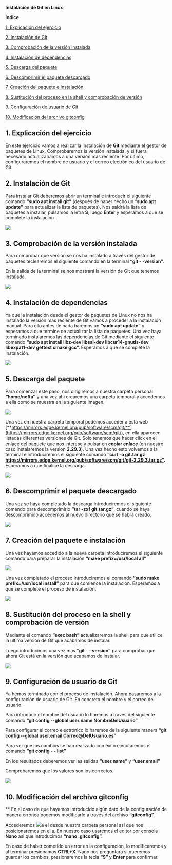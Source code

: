 ﻿**Instalación de Git en Linux**



**Indice**

[1. Explicación del ejercicio](#id1)

[2. Instalación de Git](#id2)

[3. Comprobación de la versión instalada](#id3)

[4. Instalación de dependencias](#id4)

[5. Descarga del paquete](#id5)

[6. Descomprimir el paquete descargado](#id6)

[7. Creación del paquete e instalación](#id7)

[8. Sustitución del proceso en la shell y comprobación de versión](#id8)

[9. Configuración de usuario de Git](#id9)

[10. Modificación del archivo gitconfig](#id10)


## **1. Explicación del ejercicio**<a name="id1"></a>

En este ejercicio vamos a realizar la instalación de **Git** mediante el gestor de paquetes de Linux. Comprobaremos la versión instalada, y si fuera necesario actualizaríamos a una versión mas reciente. Por último, configuraremos el nombre de usuario y el correo electrónico del usuario de Git.

## **2. Instalación de Git**<a name="id2"></a>

Para instalar Git deberemos abrir un terminal e introducir el siguiente comando **“sudo apt install git”** (después de haber hecho un “**sudo apt update”** para actualizar la lista de paquetes). Nos saldrá la lista de paquetes a instalar, pulsamos la letra **S**, luego **Enter** y esperamos a que se complete la instalación.


![](Aspose.Words.d8e58a4f-67bb-4d1a-ba25-b9fa47e15c04.002.png)

## **3. Comprobación de la versión instalada**<a name="id3"></a>

Para comprobar que versión se nos ha instalado a través del gestor de paquetes teclearemos el siguiente comando en la terminal **“git - -version”**.

En la salida de la terminal se nos mostrará la versión de Git que tenemos instalada.

![](Aspose.Words.d8e58a4f-67bb-4d1a-ba25-b9fa47e15c04.003.png)


## **4. Instalación de dependencias**<a name="id4"></a>

Ya que la instalación desde el gestor de paquetes de Linux no nos ha instalado la versión mas reciente de Git vamos a proceder a la instalación manual. Para ello antes de nada haremos un **“sudo apt update”** y esperamos a que termine de actualizar la lista de paquetes. Una vez haya terminado instalaremos las dependencias de Git mediante el siguiente comando **“sudo apt install libz-dev libssl-dev libcur14-gnutls-dev libexpat1-dev gettext cmake gcc”.** Esperamos a que se complete la instalación.


![](Aspose.Words.d8e58a4f-67bb-4d1a-ba25-b9fa47e15c04.004.png)

##
## **5. Descarga del paquete**<a name="id5"></a>

Para comenzar este paso, nos dirigiremos a nuestra carpeta personal **“home/nefta”** y una vez ahi crearemos una carpeta temporal y accedemos a ella como se muestra en la siguiente imagen.


![](Aspose.Words.d8e58a4f-67bb-4d1a-ba25-b9fa47e15c04.005.png)


Una vez en nuestra carpeta temporal podemos acceder a esta web [**https://mirrors.edge.kernel.org/pub/software/scm/git/**](https://mirrors.edge.kernel.org/pub/software/scm/git/), en ella aparecen listadas diferentes versiones de Git. Solo tenemos que hacer click en el enlace del paquete que nos interese y pulsar en **copiar enlace** (en nuestro caso instalaremos la version **2.29.3**). Una vez hecho esto volvemos a la terminal e introduciremos el siguiente comando **“curl -o git.tar.gz https://mirrors.edge.kernel.org/pub/software/scm/git/git-2.29.3.tar.gz”.** Esperamos a que finalice la descarga.

![](Aspose.Words.d8e58a4f-67bb-4d1a-ba25-b9fa47e15c04.006.png)

## **6. Descomprimir el paquete descargado**<a name="id6"></a>

Una vez se haya completado la descarga introduciremos el siguiente comando para descomprimirlo **“tar -zxf git.tar.gz”**, cuando se haya descomprimido accedemos al nuevo directorio que se habrá creado.

![](Aspose.Words.d8e58a4f-67bb-4d1a-ba25-b9fa47e15c04.007.png)


## **7. Creación del paquete e instalación**<a name="id7"></a>

Una vez hayamos accedido a la nueva carpeta introduciremos el siguiente comando para preparar la instalación **“make prefix=/usr/local all”**

![](Aspose.Words.d8e58a4f-67bb-4d1a-ba25-b9fa47e15c04.008.png)


Una vez completado el proceso introduciremos el comando **“sudo make prefix=/usr/local install”** para que comience la instalación. Esperamos a que se complete el proceso de instalación.

![](Aspose.Words.d8e58a4f-67bb-4d1a-ba25-b9fa47e15c04.009.png)

## **8. Sustitución del proceso en la shell y comprobación de versión**<a name="id8"></a>

Mediante el comando **“exec bash”** actualizaremos la shell para que utilice la ultima versión de Git que acabamos de instalar.

Luego introducimos una vez mas **“git - - version”** para comprobar que ahora Git está en la versión que acabamos de instalar.

![](Aspose.Words.d8e58a4f-67bb-4d1a-ba25-b9fa47e15c04.010.png)


## **9. Configuración de usuario de Git**<a name="id9"></a>


Ya hemos terminado con el proceso de instalación. Ahora pasaremos a la configuración de usuario de Git. En concreto el nombre y el correo del usuario.

Para introducir el nombre del usuario lo haremos a traves del siguiente comando **“git config --global user.name NombreDelUsuario”**

Para configurar el correo electrónico lo haremos de la siguiente manera
**“git config --global user.email Correo@DelUsuario.es”**

Para ver que los cambios se han realizado con éxito ejecutaremos el comando **“git config - - list”**

En los resultados deberemos ver las salidas **“user.name”** y **“user.email”**

Comprobaremos que los valores son los correctos.

![](Aspose.Words.d8e58a4f-67bb-4d1a-ba25-b9fa47e15c04.011.png)


## **10.  Modificación del archivo gitconfig**<a name="id10"></a>

**
En el caso de que hayamos introducido algún dato de la configuración de manera errónea podemos modificarlo a través del archivo **“gitconfig”.**

Accederemos ![](Aspose.Words.d8e58a4f-67bb-4d1a-ba25-b9fa47e15c04.012.png)a el desde nuestra carpeta personal asi que nos posicionaremos en ella. En nuestro caso usaremos el editor por consola **Nano** asi que introducimos **“nano .gitconfig”.**


En caso de haber cometido un error en la configuración, lo modificaremos y al terminar presionamos **CTRL+X**. Nano nos preguntara si queremos guardar los cambios, presionaremos la tecla **“S”** y **Enter** para confirmar.
